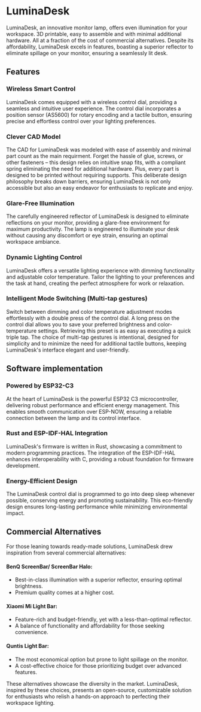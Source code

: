 # LuminaDesk
LuminaDesk, an innovative monitor lamp, offers even illumination for your workspace. 3D printable, easy to assemble and with minimal additional hardware. All at a fraction of the cost of commercial alternatives. Despite its affordability, LuminaDesk excels in features, boasting a superior reflector to eliminate spillage on your monitor, ensuring a seamlessly lit desk. 

## Features
### Wireless Smart Control
LuminaDesk comes equipped with a wireless control dial, providing a seamless and intuitive user experience. The control dial incorporates a position sensor (AS5600) for rotary encoding and a tactile button, ensuring precise and effortless control over your lighting preferences.

### Clever CAD Model
The CAD for LuminaDesk was modeled with ease of assembly and minimal part count as the main requirment. Forget the hassle of glue, screws, or other fasteners – this design relies on intuitive snap fits, with a compliant spring eliminating the need for additional hardware. Plus, every part is designed to be printed without requiring supports. This deliberate design philosophy breaks down barriers, ensuring LuminaDesk is not only accessible but also an easy endeavor for enthusiasts to replicate and enjoy.

### Glare-Free Illumination
The carefully engineered reflector of LuminaDesk is designed to eliminate reflections on your monitor, providing a glare-free environment for maximum productivity. The lamp is engineered to illuminate your desk without causing any discomfort or eye strain, ensuring an optimal workspace ambiance.

### Dynamic Lighting Control
LuminaDesk offers a versatile lighting experience with dimming functionality and adjustable color temperature. Tailor the lighting to your preferences and the task at hand, creating the perfect atmosphere for work or relaxation.

### Intelligent Mode Switching (Multi-tap gestures)
Switch between dimming and color temperature adjustment modes effortlessly with a double press of the control dial. A long press on the control dial allows you to save your preferred brightness and color-temperature settings. Retrieving this preset is as easy as executing a quick triple tap. The choice of multi-tap gestures is intentional, designed for simplicity and to minimize the need for additional tactile buttons, keeping LuminaDesk's interface elegant and user-friendly.

## Software implementation
### Powered by ESP32-C3
At the heart of LuminaDesk is the powerful ESP32 C3 microcontroller, delivering robust performance and efficient energy management. This enables smooth communication over ESP-NOW, ensuring a reliable connection between the lamp and its control interface.

### Rust and ESP-IDF-HAL Integration
LuminaDesk's firmware is written in Rust, showcasing a commitment to modern programming practices. The integration of the ESP-IDF-HAL enhances interoperability with C, providing a robust foundation for firmware development.

### Energy-Efficient Design
The LuminaDesk control dial is programmed to go into deep sleep whenever possible, conserving energy and promoting sustainability. This eco-friendly design ensures long-lasting performance while minimizing environmental impact.

## Commercial Alternatives

For those leaning towards ready-made solutions, LuminaDesk drew inspiration from several commercial alternatives:

#### BenQ ScreenBar/ ScreenBar Halo:
- Best-in-class illumination with a superior reflector, ensuring optimal brightness.
- Premium quality comes at a higher cost.

#### Xiaomi Mi Light Bar:
- Feature-rich and budget-friendly, yet with a less-than-optimal reflector.
- A balance of functionality and affordability for those seeking convenience.

#### Quntis Light Bar:
- The most economical option but prone to light spillage on the monitor.
- A cost-effective choice for those prioritizing budget over advanced features.

These alternatives showcase the diversity in the market. LuminaDesk, inspired by these choices, presents an open-source, customizable solution for enthusiasts who relish a hands-on approach to perfecting their workspace lighting.
